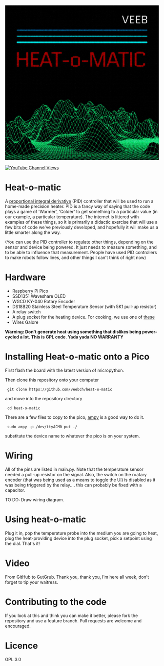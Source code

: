 ![An abandoned (for now) splashpage design](/heatomatic.jpg)

[![YouTube Channel Views](https://img.shields.io/youtube/channel/views/UCz5BOU9J9pB_O0B8-rDjCWQ?label=YouTube&style=social)](https://www.youtube.com/channel/UCz5BOU9J9pB_O0B8-rDjCWQ)

# Heat-o-matic

A [proportional integral derivative](https://en.wikipedia.org/wiki/PID_controller) (PID) controller that will be used to run a home-made precision heater. PID is a fancy way of saying that the code plays a game of 'Warmer', 'Colder' to get something to a particular value (in our example, a particular temperature). The internet is littered with examples of these things, so it is primarily a didactic exercise that will use a few bits of code we've previously developed, and hopefully it will make us a little smarter along the way.

(You can use the PID controller to regulate other things, depending on the sensor and device being powered. It just needs to measure something, and to be able to influence that measurement. People have used PID controllers to make robots follow lines, and other things I can't think of right now)

# Hardware

- Raspberry Pi Pico 
- SSD1351 Waveshare OLED 
- WGCD KY-040 Rotary Encoder
- DS18B20 Stainless Steel Temperature Sensor (with 5K1 pull-up resistor)
- A relay switch
- A plug socket for the heating device. For cooking, we use one of [these](https://www.galaxus.ch/de/s2/product/rommelsbacher-ts1502-wasserkocher-8406453?supplier=406802)
- Wires Galore

**Warning: Don't generate heat using something that dislikes being power-cycled a lot. This is GPL code. Yada yada NO WARRANTY**

# Installing Heat-o-matic onto a Pico

First flash the board with the latest version of micropython. 

Then clone this repository onto your computer

     git clone https://github.com/veebch/heat-o-matic

and move into the repository directory

     cd heat-o-matic

There are a few files to copy to the pico, [ampy](https://learn.adafruit.com/micropython-basics-load-files-and-run-code/install-ampy) is a good way to do it.

     sudo ampy -p /dev/ttyACM0 put ./
     
substitute the device name to whatever the pico is on your system.

# Wiring

All of the pins are listed in main.py. Note that the temperature sensor needed a pull-up resistor on the signal. Also, the switch on the roatary encoder (that was being used as a means to toggle the UI) is disabled as it was being triggered by the relay.... this can probably be fixed with a capacitor. 

TO DO: Draw wiring diagram.

# Using heat-o-matic

Plug it in, pop the temperature probe into the medium you are going to heat, plug the heat-providing device into the plug socket, pick a setpoint using the dial. That's it!

# Video 

From GitHub to GutGrub. Thank you, thank you, I'm here all week, don't forget to tip your waitress.

# Contributing to the code

If you look at this and think you can make it better, please fork the repository and use a feature branch. Pull requests are welcome and encouraged.

# Licence 
GPL 3.0
